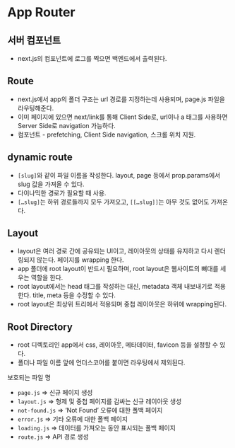 # App Router

## 서버 컴포넌트

- next.js의 컴포넌트에 로그를 찍으면 백엔드에서 출력된다.

## Route

- next.js에서 app의 폴더 구조는 url 경로를 지정하는데 사용되며, page.js 파일을 라우팅해준다.
- 이미 페이지에 있으면 next/link를 통해 Client Side로, url이나 a 태그를 사용하면 Server Side로 navigation 가능하다.
- <Link> 컴포넌트 - prefetching, Client Side navigation, 스크롤 위치 지원.

## dynamic route

- `[slug]`와 같이 파일 이름을 작성한다. layout, page 등에서 prop.params에서 slug 값을 가져올 수 있다.
- 다이나믹한 경로가 필요할 때 사용.
- `[…slug]`는 하위 경로들까지 모두 가져오고, `[[…slug]]`는 아무 것도 없어도 가져온다.

## Layout

- layout은 여러 경로 간에 공유되는 UI이고, 레이아웃의 상태를 유지하고 다시 렌더링되지 않는다. 페이지를 wrapping 한다.
- app 폴더에 root layout이 반드시 필요하며, root layout은 웹사이트의 뼈대를 세우는 역할을 한다.
- root layout에서는 head 태그를 작성하는 대신, metadata 객체 내보내기로 적용한다. title, meta 등을 수정할 수 있다.
- root layout은 최상위 트리에서 적용되며 중첩 레이아웃은 하위에 wrapping된다.

## Root Directory

- root 디렉토리인 app에서 css, 레이아웃, 메타데이터, favicon 등을 설정할 수 있다.
- 폴더나 파일 이름 앞에 언더스코어를 붙이면 라우팅에서 제외된다.

보호되는 파일 명

- `page.js` => 신규 페이지 생성
- `layout.js` => 형제 및 중첩 페이지를 감싸는 신규 레이아웃 생성
- `not-found.js` => ‘Not Found’ 오류에 대한 폴백 페이지
- `error.js` => 기타 오류에 대한 폴백 페이지
- `loading.js` => 데이터를 가져오는 동안 표시되는 폴백 페이지
- `route.js` => API 경로 생성
